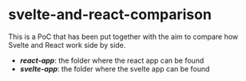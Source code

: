 # svelte-and-react-comparison

This is a PoC that has been put together with the aim to compare how Svelte and React work side by side.

- ***react-app***: the folder where the react app can be found
- ***svelte-app***: the folder where the svelte app can be found
